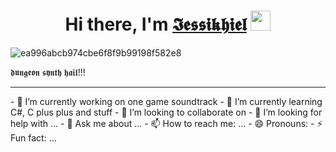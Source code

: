 <h1 align="center">Hi there, I'm <a href="https://daniilshat.ru/" target="_blank">𝕴𝖊𝖘𝖘𝖎𝖐𝖍𝖎𝖊𝖑</a> 
<img src="https://github.com/blackcater/blackcater/raw/main/images/Hi.gif" height="32"/></h1>

![ea996abcb974cbe6f8f9b99198f582e8](https://github.com/user-attachments/assets/b6150e04-24f9-48fe-8583-d15f4ee43ad9)

<p>𝖉𝖚𝖓𝖌𝖊𝖔𝖓 𝖘𝖞𝖓𝖙𝖍 𝖍𝖆𝖎𝖑!!!</p>

<hr>
<p>
- 🔭 I’m currently working on one game soundtrack
- 🌱 I’m currently learning C#, C plus plus and stuff
- 👯 I’m looking to collaborate on 
- 🤔 I’m looking for help with ...
- 💬 Ask me about ...
- 📫 How to reach me: ...
- 😄 Pronouns: 
- ⚡ Fun fact: ...
</p>
